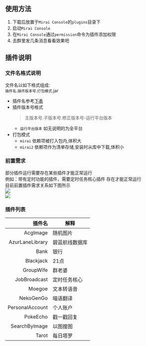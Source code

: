 ## 使用方法

1. 下载后放置于`Mirai Console`的`plugins`目录下
2. 启动`Mirai Console`
3. 在`Mirai Console`通过`permission`命令为插件添加权限
4. 去群里发几条消息看看效果吧

## 插件说明

### 文件名格式说明
文件名以如下格式组成:  
`插件名`.`插件版本号`.`打包模式`.jar
* 插件名参考[下表](#插件列表)
* 插件版本号格式
    > 主版本号.子版本号.修正版本号-运行平台版本
    * `运行平台版本` 如无说明的为全平台
* 打包模式
    * `mirai` 依赖项被打入包内,体积大
    * `mirai2` 依赖项作为清单存储,安装时从库中下载,体积小

### 前置需求
部分插件运行需要存在某些插件才能正常运行  
例如：带有定时功能的插件，需要定时任务核心插件 存在才能正常运行  
目前前置插件需求关系如下图所示  
[![](https://mermaid.ink/img/pako:eNptjzFPwzAQhf-KdXMauW7jxB6QWsEAYkCwIS-H7aahiR05tkSJ8t9xK4EYOpx0et-7e3czaG8sSGgDjkfy_KrcHt2JrFZ35Ml_7INHo3GK_-QXGybvsN9p7ZO7kB716TPXbbzT7eOArb1FoYDBhgE7k0-YlSNEQTzawSqQuTX2gKmPCpRbsjWNBqN9MF30AeQB-8kWgCn6t7PTIGNI9td032H-aPhzjehAzvAFktG6ZFTwutpUa8pFxQs4Z3lLS8a2jDNGq4YtBXx7n-dpWTFR82bNG5HhRlx3vV_ZJXD5ARiFZvA)](https://mermaid.live/edit#pako:eNptjzFPwzAQhf-KdXMauW7jxB6QWsEAYkCwIS-H7aahiR05tkSJ8t9xK4EYOpx0et-7e3czaG8sSGgDjkfy_KrcHt2JrFZ35Ml_7INHo3GK_-QXGybvsN9p7ZO7kB716TPXbbzT7eOArb1FoYDBhgE7k0-YlSNEQTzawSqQuTX2gKmPCpRbsjWNBqN9MF30AeQB-8kWgCn6t7PTIGNI9td032H-aPhzjehAzvAFktG6ZFTwutpUa8pFxQs4Z3lLS8a2jDNGq4YtBXx7n-dpWTFR82bNG5HhRlx3vV_ZJXD5ARiFZvA)  
[![](https://mermaid.ink/img/pako:eNqrVkrOT0lVslJKL0osyFDwCYrJKy5NgnCezt73ZF93TJ6jgq7uyzkNL5Y16uraKTjF5KXmpSjpKOWmFuUmZqYA9VbH5CkoxCiVZKTmpsYoWQGZKalpiaU5JTFKMXm1QKWlBSmJJamuKZkl-UVKVmmJOcWpOkqJpSX5wZV5yUpWJUWlqTBFLpmJQNtzoapqAb3vOpo)](https://mermaid-js.github.io/mermaid-live-editor/edit#pako:eNqrVkrOT0lVslJKL0osyFDwCYrJKy5NgnCezt73ZF93TJ6jgq7uyzkNL5Y16uraKTjF5KXmpSjpKOWmFuUmZqYA9VbH5CkoxCiVZKTmpsYoWQGZKalpiaU5JTFKMXm1QKWlBSmJJamuKZkl-UVKVmmJOcWpOkqJpSX5wZV5yUpWJUWlqTBFLpmJQNtzoapqAb3vOpo)

### 插件列表
插件名|解释
-:|-|
AcgImage|随机图片
AzurLaneLibrary|碧蓝航线数据库
Bank|银行
Blackjack|21点
GroupWife|群老婆
JobBroadcast|定时任务核心
Moegoe|文本转语音
NekoGenGo|喵语翻译
PersonalAccount|个人账户
PokeEcho|戳一戳回复
SearchByImage|以图搜图
Tarot|每日塔罗
